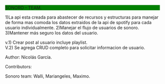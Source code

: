 <div style="background-color:green"> SONORO - TEAM.</div>

1)La api esta creada para abastecer de recursos y estructuras para manejar de forma mas comoda los datos extraidos de la api de spotify para cada usuario individualmente.
2)Manejar el flujo de usuarios de sonoro.
3)Mantener más seguro los datos del usuario.


v.1) Crear post al usuario incluye playlist. </br>
V.2) Se agrega CRUD completo para solicitar informacion de usuario.














Author:
Nicolás García.




Contributors:

Sonoro team: Walli, Mariangeles, Maximo.
